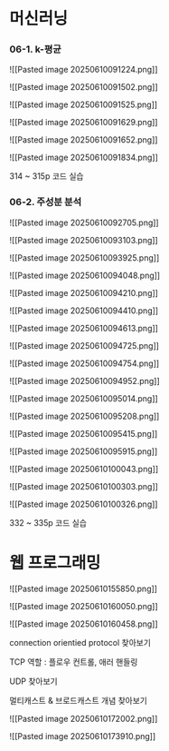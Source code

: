 
# 머신러닝

### 06-1. k-평균

![[Pasted image 20250610091224.png]]

![[Pasted image 20250610091502.png]]

![[Pasted image 20250610091525.png]]

![[Pasted image 20250610091629.png]]

![[Pasted image 20250610091652.png]]

![[Pasted image 20250610091834.png]]

314 ~ 315p 코드 실습


### 06-2. 주성분 분석

![[Pasted image 20250610092705.png]]

![[Pasted image 20250610093103.png]]

![[Pasted image 20250610093925.png]]

![[Pasted image 20250610094048.png]]

![[Pasted image 20250610094210.png]]

![[Pasted image 20250610094410.png]]

![[Pasted image 20250610094613.png]]

![[Pasted image 20250610094725.png]]

![[Pasted image 20250610094754.png]]

![[Pasted image 20250610094952.png]]

![[Pasted image 20250610095014.png]]

![[Pasted image 20250610095208.png]]

![[Pasted image 20250610095415.png]]

![[Pasted image 20250610095915.png]]

![[Pasted image 20250610100043.png]]

![[Pasted image 20250610100303.png]]

![[Pasted image 20250610100326.png]]

332 ~ 335p 코드 실습



# 웹 프로그래밍

![[Pasted image 20250610155850.png]]

![[Pasted image 20250610160050.png]]

![[Pasted image 20250610160458.png]]

connection orientied protocol 찾아보기

TCP 역할 : 플로우 컨트롤, 애러 핸들링

UDP 찾아보기

멀티캐스트 & 브로드캐스트 개념 찾아보기

![[Pasted image 20250610172002.png]]

![[Pasted image 20250610173910.png]]

